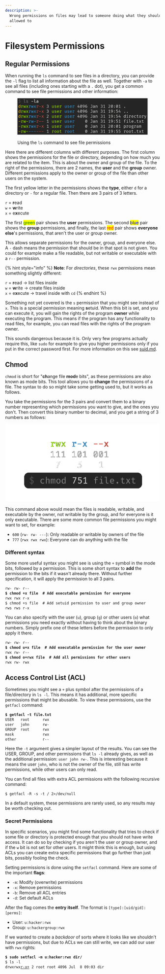 ```yaml
---
description: >-
  Wrong permissions on files may lead to someone doing what they should not be
  allowed to
---
```


# Filesystem Permissions

## Regular Permissions

When running the `ls` command to see files in a directory, you can provide the `-l` flag to list all information about the file as well. Together with `-a` to see all files (including ones starting with a `.` dot), you get a common command to see file permissions and other information:

<figure><img src="../../.gitbook/assets/image (1) (1) (2).png" alt=""><figcaption><p>Using the <code>ls</code> command to see file permissions</p></figcaption></figure>

Here there are different columns with different purposes. The first column shows the permissions for the file or directory, depending on how much you are related to the item. This is about the owner and group of the file. To the right of the permissions, there are 2 names, the **user** and the **group** owner. Different permissions apply to the owner or group of the file than other users on the system.&#x20;

The first yellow letter in the permissions shows the **type**, either `d` for a directory or `-` for a regular file. Then there are 3 pairs of 3 letters.&#x20;

`r` = **r**ead\
`w` = **w**rite\
`x` = e**x**ecute

The first <mark style="color:green;">green</mark> pair shows the **user** permissions. The second <mark style="color:blue;">blue</mark> pair shows the **group** permissions, and finally, the last <mark style="color:red;">red</mark> pair shows **everyone else**'s permissions, that aren't the user or group owner.&#x20;

This allows separate permissions for the owner, group, and everyone else. A `-` dash means the permission that should be in that spot is not given. You could for example make a file readable, but not writable or executable with a `r--` permission.&#x20;

{% hint style="info" %}
**Note**: For _directories_, these `rwx` permissions mean something slightly different:

`r` = **r**ead -> list files inside\
`w` = **w**rite -> create files inside\
`x` = e**x**ecute -> travel inside with `cd`
{% endhint %}

Something not yet covered is the `s` permission that you might see instead of `x`. This is a special permission meaning **s**etuid. When this bit is set, and you can execute it, you will gain the rights of the program **owner** while executing the program. This means if the program has any functionality to read files, for example, you can read files with the rights of the program owner.&#x20;

This sounds dangerous because it is. Only very few programs actually require this, like `sudo` for example to give you higher permissions only if you put in the correct password first. For more information on this see [suid.md](suid.md "mention").

## Chmod

`chmod` is short for "**ch**ange file **mod**e bits", as these permissions are also known as mode bits. This tool allows you to **change** the permissions of a file. The syntax to do so might take some getting used to, but it works as follows.&#x20;

You take the permissions for the 3 pairs and convert them to a binary number representing which permissions you want to give, and the ones you don't. Then convert this binary number to decimal, and you get a string of 3 numbers as follows:

<img src="../../.gitbook/assets/XdX8mLsvKw.png" alt="" data-size="original">

This command above would mean the files is readable, writable, and executable by the owner, not writable by the group, and for everyone is it only executable. There are some more common file permissions you might want to set, for example:

* `600` (`rw- rw- ---`): Only readable or writable by owners of the file
* `777` (`rwx rwx rwx`): Everyone can do anything with the file

### Different syntax

Some more useful syntax you might see is using the `+` symbol in the mode bits, followed by a permission. This is some short syntax to **add** the permission to the bits if it wasn't already there. Without further specification, it will apply the permission to all 3 pairs.&#x20;

<pre class="language-shell-session"><code class="lang-shell-session">rw- rw- r--
<strong>$ chmod +x file  # Add executable permission for everyone
</strong>rwx rwx r-x
$ chmod +s file  # Add setuid permission to user and group owner
rws rws r-x
</code></pre>

You can also specify with the user (`u`), group (`g`) or other users (`o`) what permissions you need exactly without having to think about the binary numbers. Simply prefix one of these letters before the permission to only apply it there.&#x20;

<pre class="language-shell-session"><code class="lang-shell-session">rw- rw- r--
<strong>$ chmod u+x file  # Add executable permission for the user owner
</strong>rwx rw- r--
<strong>$ chmod o+rwx file  # Add all permissions for other users
</strong>rwx rw- rwx
</code></pre>

## Access Control List (ACL)

Sometimes you might see a `+` plus symbol after the permissions of a file/directory in `ls -l`. This means it has additional, more specific permissions that might be abusable. To view these permissions, use the `getfacl` command:

<pre class="language-shell-session"><code class="lang-shell-session"><strong>$ getfacl -t file.txt
</strong>USER   root      rwx
user   john      rw-
GROUP  root      rwx
mask             rwx
other            r--
</code></pre>

Here the `-t` argument gives a simpler layout of the results. You can see the USER, GROUP, and other permissions that `ls -l` already gives, as well as the additional permission: `user john rw-`. This is interesting because it means the user `john`, who is not the owner of the file, still has write permissions, while other users can only read.&#x20;

You can find all files with extra ACL permissions with the following recursive command:

```shell-session
$ getfacl -R -s -t / 2>/dev/null
```

In a default system, these permissions are rarely used, so any results may be worth checking out.&#x20;

### Secret Permissions

In specific scenarios, you might find some functionality that tries to check if some file or directory is protected enough that you should not have write access. It can do so by checking if you aren't the user or group owner, and if the `w` bit is not set for other users. It might think this is enough, but using ACLs you can create extra specific permissions that go further than just bits, possibly fooling the check.&#x20;

Setting permissions is done using the `setfacl` command. Here are some of the important **flags**:

* `-m`: Modify (overwrite) permissions
* `-x`: Remove permissions
* `-b`: Remove all ACL entries
* `-d`: Set default ACLs

After the flag comes the **entry itself**. The format is `[type]:[uid/gid]:[perms]`:

* User: `u:hacker:rwx`
* Group: `u:hackergroup:rwx`

If we wanted to create a _backdoor_ of sorts where it looks like we shouldn't have permissions, but due to ACLs we can still write, we can add our user with `rwx` rights:

<pre class="language-shell-session"><code class="lang-shell-session"><strong>$ sudo setfacl -m u:hacker:rwx dir/
</strong>$ ls -l
drwxrwx<a data-footnote-ref href="#user-content-fn-1">r-x+</a> 2 root root 4096 Jul  8 09:03 dir
</code></pre>

[^1]: `w` is not set, but a `+` shows ACL perms
